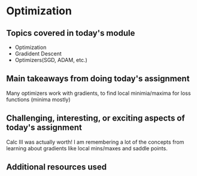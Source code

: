 # Optimization

## Topics covered in today's module
* Optimization
* Gradident Descent
* Optimizers(SGD, ADAM, etc.)

## Main takeaways from doing today's assignment
Many optimizers work with gradients, to find local minimia/maxima for loss functions (minima mostly)

## Challenging, interesting, or exciting aspects of today's assignment
Calc III was actually worth! I am remembering a lot of the concepts from learning about gradients like local mins/maxes and saddle points.

## Additional resources used 
<To be filled>
